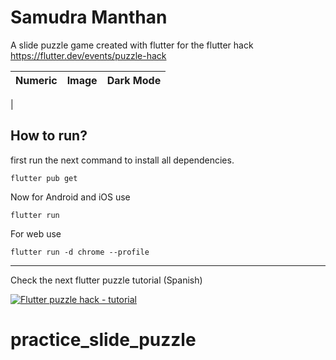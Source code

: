 # Samudra Manthan

A slide puzzle game created with flutter for the flutter hack https://flutter.dev/events/puzzle-hack


| Numeric | Image          | Dark Mode |
|--------|----------------|----|
| 

## How to run?

first run the next command to install all dependencies.
```shell
flutter pub get
```

Now for Android and iOS use
```shell
flutter run
```

For web use
```shell
flutter run -d chrome --profile    
```




---
Check the next flutter puzzle tutorial (Spanish)

[![Flutter puzzle hack - tutorial](https://img.youtube.com/vi/DEDO1yHXKHY/0.jpg)](https://www.youtube.com/watch?v=DEDO1yHXKHY "Flutter puzzle hack - tutorial")

# practice_slide_puzzle
